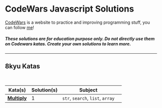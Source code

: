 # CodeWars Javascript Solutions

[CodeWars](https://www.codewars.com/) is a website to practice and improving programming stuff, you can follow [me](https://www.codewars.com/users/lutchenca)!

##### These solutions are for education purpose only. Do not directly use them on Codewars katas. Create your own solutions to learn more.

---

## 8kyu Katas

<br>

| Kata(s)                                          | Solution(s) | Subject                          |     |
| ------------------------------------------------ | ----------- | -------------------------------- | --- |
| [**Multiply**](javascript/8kyuKatas/Multiply.md) | 1           | `str`, `search`, `list`, `array` |     |
